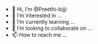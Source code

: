 - 👋 Hi, I’m @Preethi-bijji
- 👀 I’m interested in ...
- 🌱 I’m currently learning ...
- 💞️ I’m looking to collaborate on ...
- 📫 How to reach me ...

<!---
Preethi-bijji/Preethi-bijji is a ✨ special ✨ repository because its `README.md` (this file) appears on your GitHub profile.
You can click the Preview link to take a look at your changes.
--->
